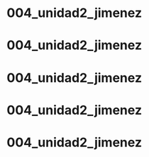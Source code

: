 # 004_unidad2_jimenez
# 004_unidad2_jimenez
# 004_unidad2_jimenez
# 004_unidad2_jimenez
# 004_unidad2_jimenez
